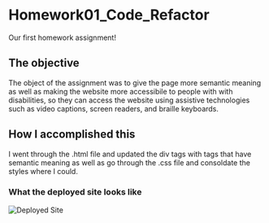 # Homework01_Code_Refactor

Our first homework assignment!

## The objective

The object of the assignment was to give the page more semantic meaning as well as making the website more accessibile to people with with disabilities, so they can access the website using assistive technologies such as video captions, screen readers, and braille keyboards.

## How I accomplished this
I went through the .html file and updated the div tags with tags that have semantic meaning as well as go through the .css file and consoldate the styles where I could.

### What the deployed site looks like
<img src="homework01-code-refactor.png" alt="Deployed Site">
